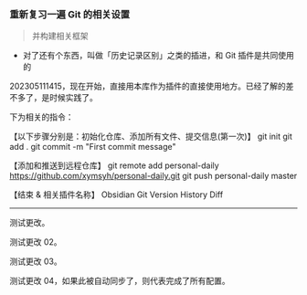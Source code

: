 ### 重新复习一遍 Git 的相关设置
> 并构建相关框架

- 对了还有个东西，叫做「历史记录区别」之类的插进，和 Git 插件是共同使用的

202305111415，现在开始，直接用本库作为插件的直接使用地方。已经了解的差不多了，是时候实践了。

下为相关的指令：

【以下步骤分别是：初始化仓库、添加所有文件、提交信息(第一次)】
git init
git add .
git commit -m "First commit message"

【添加和推送到远程仓库】
git remote add personal-daily https://github.com/xymsyh/personal-daily.git
git push personal-daily master

【结束 & 相关插件名称】
Obsidian Git
Version History Diff

---

测试更改。

测试更改 02。

测试更改 03。

测试更改 04，如果此被自动同步了，则代表完成了所有配置。

